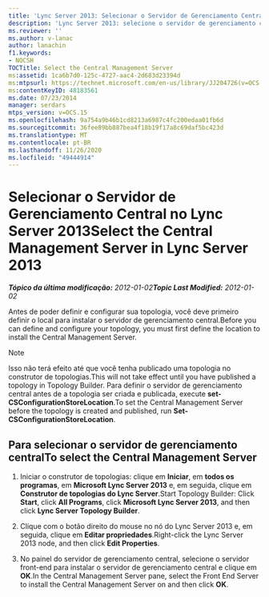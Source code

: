 ```yaml
---
title: 'Lync Server 2013: Selecionar o Servidor de Gerenciamento Central'
description: 'Lync Server 2013: selecione o servidor de gerenciamento central.'
ms.reviewer: ''
ms.author: v-lanac
author: lanachin
f1.keywords:
- NOCSH
TOCTitle: Select the Central Management Server
ms:assetid: 1ca6b7d0-125c-4727-aac4-2d683d23394d
ms:mtpsurl: https://technet.microsoft.com/en-us/library/JJ204726(v=OCS.15)
ms:contentKeyID: 48183561
ms.date: 07/23/2014
manager: serdars
mtps_version: v=OCS.15
ms.openlocfilehash: 9a754a9b46b1cd8213a6987c4fc200edaa01fb6d
ms.sourcegitcommit: 36fee89bb887bea4f18b19f17a8c69daf5bc423d
ms.translationtype: MT
ms.contentlocale: pt-BR
ms.lasthandoff: 11/26/2020
ms.locfileid: "49444914"
---
```

# <a name="select-the-central-management-server-in-lync-server-2013"></a><span data-ttu-id="07a25-103">Selecionar o Servidor de Gerenciamento Central no Lync Server 2013</span><span class="sxs-lookup"><span data-stu-id="07a25-103">Select the Central Management Server in Lync Server 2013</span></span>

<div data-xmlns="http://www.w3.org/1999/xhtml">

<div class="topic" data-xmlns="http://www.w3.org/1999/xhtml" data-msxsl="urn:schemas-microsoft-com:xslt" data-cs="https://msdn.microsoft.com/">

<div data-asp="https://msdn2.microsoft.com/asp">



</div>

<div id="mainSection">

<div id="mainBody"><span data-ttu-id="07a25-104">

<span> </span></span><span class="sxs-lookup"><span data-stu-id="07a25-104">

<span> </span></span></span>

<span data-ttu-id="07a25-105">_**Tópico da última modificação:** 2012-01-02_</span><span class="sxs-lookup"><span data-stu-id="07a25-105">_**Topic Last Modified:** 2012-01-02_</span></span>

<span data-ttu-id="07a25-106">Antes de poder definir e configurar sua topologia, você deve primeiro definir o local para instalar o servidor de gerenciamento central.</span><span class="sxs-lookup"><span data-stu-id="07a25-106">Before you can define and configure your topology, you must first define the location to install the Central Management Server.</span></span>

<div>


> [!NOTE]  
> <span data-ttu-id="07a25-107">Isso não terá efeito até que você tenha publicado uma topologia no construtor de topologias.</span><span class="sxs-lookup"><span data-stu-id="07a25-107">This will not take effect until you have published a topology in Topology Builder.</span></span> <span data-ttu-id="07a25-108">Para definir o servidor de gerenciamento central antes de a topologia ser criada e publicada, execute <STRONG>set-CSConfigurationStoreLocation</STRONG>.</span><span class="sxs-lookup"><span data-stu-id="07a25-108">To set the Central Management Server before the topology is created and published, run <STRONG>Set-CSConfigurationStoreLocation</STRONG>.</span></span>



</div>

<div>

## <a name="to-select-the-central-management-server"></a><span data-ttu-id="07a25-109">Para selecionar o servidor de gerenciamento central</span><span class="sxs-lookup"><span data-stu-id="07a25-109">To select the Central Management Server</span></span>

1.  <span data-ttu-id="07a25-110">Iniciar o construtor de topologias: clique em **Iniciar**, em **todos os programas**, em **Microsoft Lync Server 2013** e, em seguida, clique em **Construtor de topologias do Lync Server**.</span><span class="sxs-lookup"><span data-stu-id="07a25-110">Start Topology Builder: Click **Start**, click **All Programs**, click **Microsoft Lync Server 2013**, and then click **Lync Server Topology Builder**.</span></span>

2.  <span data-ttu-id="07a25-111">Clique com o botão direito do mouse no nó do Lync Server 2013 e, em seguida, clique em **Editar propriedades**.</span><span class="sxs-lookup"><span data-stu-id="07a25-111">Right-click the Lync Server 2013 node, and then click **Edit Properties**.</span></span>

3.  <span data-ttu-id="07a25-112">No painel do servidor de gerenciamento central, selecione o servidor front-end para instalar o servidor de gerenciamento central e clique em **OK**.</span><span class="sxs-lookup"><span data-stu-id="07a25-112">In the Central Management Server pane, select the Front End Server to install the Central Management Server on and then click **OK**.</span></span>

<span data-ttu-id="07a25-113"></div>

</div>

<span> </span>

</div>

</div>

</span><span class="sxs-lookup"><span data-stu-id="07a25-113"></div>

</div>

<span> </span>

</div>

</div>

</span></span></div>

